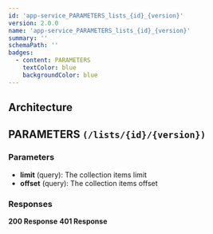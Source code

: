 ```yaml
---
id: 'app-service_PARAMETERS_lists_{id}_{version}'
version: 2.0.0
name: 'app-service_PARAMETERS_lists_{id}_{version}'
summary: ''
schemaPath: ''
badges:
  - content: PARAMETERS
    textColor: blue
    backgroundColor: blue
---
```

## Architecture
<NodeGraph />



## PARAMETERS `(/lists/{id}/{version})`

### Parameters
- **limit** (query): The collection items limit
- **offset** (query): The collection items offset




### Responses
**200 Response**
<SchemaViewer file="response-200.json" maxHeight="500" id="response-200" />
      **401 Response**
<SchemaViewer file="response-401.json" maxHeight="500" id="response-401" />
